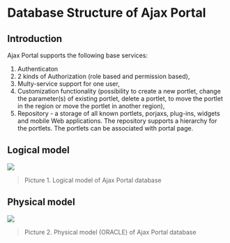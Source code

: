 # Database Structure of Ajax Portal #

## Introduction ##

Ajax Portal supports the following base services:
  1. Authenticaton
  1. 2 kinds of Authorization (role based and permission based),
  1. Multy-service support for one user,
  1. Customization functionality (possibility to create a new portlet, change the parameter(s) of existing portlet, delete a portlet, to move the portlet in the region or move the portlet in another region),
  1. Repository - a storage of all known portlets, porjaxs, plug-ins, widgets and mobile Web applications. The repository supports a hierarchy for the portlets. The portlets can be associated with portal page.

## Logical model ##

<img src='http://ajaxportal.googlecode.com/svn/trunk/images/db_model_logic.gif'>
<blockquote>Picture 1. Logical model of Ajax Portal database</blockquote>


<h2>Physical model</h2>

<img src='http://ajaxportal.googlecode.com/svn/trunk/images/db_model.gif'>
<blockquote>Picture 2. Physical model (ORACLE) of Ajax Portal database